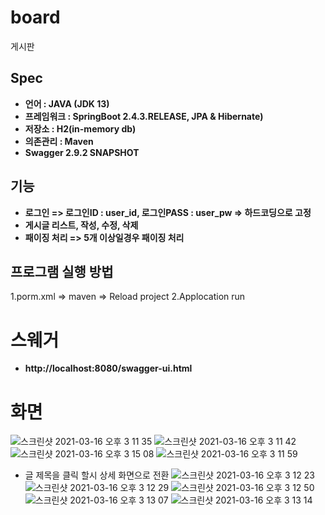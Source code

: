 # board
게시판
## Spec
- **언어 : JAVA (JDK 13)**
- **프레임워크 : SpringBoot 2.4.3.RELEASE, JPA & Hibernate)**
- **저장소 : H2(in-memory db)**
- **의존관리 : Maven**
- **Swagger 2.9.2 SNAPSHOT**

## 기능
- **로그인 => 로그인ID : user_id, 로그인PASS : user_pw => 하드코딩으로 고정**
- **게시글 리스트, 작성, 수정, 삭제**
- **패이징 처리 => 5개 이상일경우 패이징 처리**

## 프로그램 실행 방법
1.porm.xml => maven => Reload project
2.Applocation run

# 스웨거
- **http://localhost:8080/swagger-ui.html**
# 화면

![스크린샷 2021-03-16 오후 3 11 35](https://user-images.githubusercontent.com/60101005/111263699-a271ff00-8669-11eb-8dee-c7d32aa912e1.png)
![스크린샷 2021-03-16 오후 3 11 42](https://user-images.githubusercontent.com/60101005/111263705-a56cef80-8669-11eb-9d99-cbee1b6ca43d.png)
![스크린샷 2021-03-16 오후 3 15 08](https://user-images.githubusercontent.com/60101005/111263920-faa90100-8669-11eb-9acc-5b9ab0e24e55.png)
![스크린샷 2021-03-16 오후 3 11 59](https://user-images.githubusercontent.com/60101005/111263710-a867e000-8669-11eb-87bf-4d00be93005d.png)
 * 글 제목을 클릭 할시 상세 화면으로 전환
![스크린샷 2021-03-16 오후 3 12 23](https://user-images.githubusercontent.com/60101005/111263712-a9990d00-8669-11eb-96fa-c3b4bac71e5f.png)
![스크린샷 2021-03-16 오후 3 12 29](https://user-images.githubusercontent.com/60101005/111263715-aaca3a00-8669-11eb-8ce1-95949753ef04.png)
![스크린샷 2021-03-16 오후 3 12 50](https://user-images.githubusercontent.com/60101005/111263720-abfb6700-8669-11eb-98fc-cda5f0fea49b.png)
![스크린샷 2021-03-16 오후 3 13 07](https://user-images.githubusercontent.com/60101005/111263725-ae5dc100-8669-11eb-927b-badc5a814113.png)
![스크린샷 2021-03-16 오후 3 13 14](https://user-images.githubusercontent.com/60101005/111263730-b0c01b00-8669-11eb-8809-45dd0d30cde0.png)

